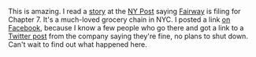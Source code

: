 This is amazing. I read a <a href="http://scripting.com/images/2020/01/22/nyPostOnFairway.png">story</a> at the <a href="https://nypost.com/2020/01/21/fairway-planning-to-file-for-chapter-7-bankruptcy-will-close-all-stores/">NY Post</a> saying <a href="https://www.fairwaymarket.com/">Fairway</a> is filing for Chapter 7. It's a much-loved grocery chain in NYC. I posted a link <a href="https://www.facebook.com/dave.winer.12/posts/1142456555961748">on Facebook</a>, because I know a few people who go there and got a link to a <a href="https://twitter.com/FairwayMarket/status/1219991753752707072">Twitter post</a> from the company saying they're fine, no plans to shut down. Can't wait to find out what happened here. 
